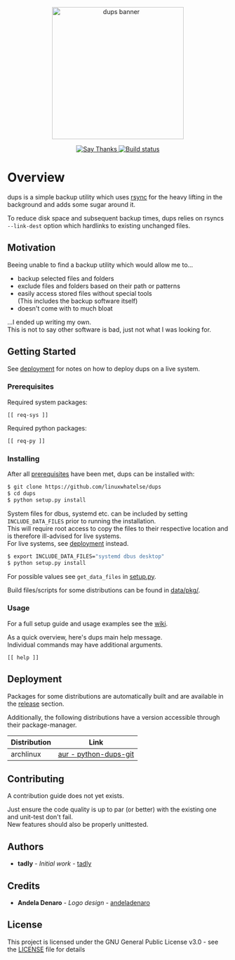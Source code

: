 <p align="center">
  <img alt="dups banner" width="300" src="https://github.com/linuxwhatelse/dups/blob/master/media/dups-banner.png">
</p>
<p align="center">
  <a href="https://saythanks.io/to/tadly">
    <img alt="Say Thanks" src="https://img.shields.io/badge/say-thanks-e91e63.svg">
  </a>
  <a href="https://ci.appveyor.com/project/tadly/dups/branch/master">
    <img alt="Build status" src="https://ci.appveyor.com/api/projects/status/ia8xtstfs2bkxu8g/branch/master?svg=true">
  </a>
</p>

# Overview
dups is a simple backup utility which uses [rsync](https://rsync.samba.org/)
for the heavy lifting in the background and adds some sugar around it.  
  
To reduce disk space and subsequent backup times, dups relies on rsyncs
`--link-dest` option which hardlinks to existing unchanged files.


## Motivation
Beeing unable to find a backup utility which would allow me to...
  * backup selected files and folders
  * exclude files and folders based on their path or patterns
  * easily access stored files without special tools  
    (This includes the backup software itself)
  * doesn't come with to much bloat

...I ended up writing my own.  
This is not to say other software is bad, just not what I was
looking for.


## Getting Started
See [deployment](#deployment) for notes on how to deploy dups on a live system.

### Prerequisites
Required system packages:
```
[[ req-sys ]]
```

Required python packages:
```
[[ req-py ]]
```

### Installing
After all [prerequisites](#prerequisites) have been met, dups can be installed
with:
```sh
$ git clone https://github.com/linuxwhatelse/dups
$ cd dups
$ python setup.py install
```

System files for dbus, systemd etc. can be included by setting
`INCLUDE_DATA_FILES` prior to running the installation.  
This will require root access to copy the files to their respective location
and is therefore ill-advised for live systems.  
For live systems, see [deployment](#deployment) instead.
```sh
$ export INCLUDE_DATA_FILES="systemd dbus desktop"
$ python setup.py install
```
For possible values see `get_data_files` in [setup.py](setup.py).  
  
Build files/scripts for some distributions can be found in
[data/pkg/](data/pkg/).

### Usage
For a full setup guide and usage examples see the
[wiki](https://github.com/linuxwhatelse/dups/wiki).

As a quick overview, here's dups main help message.  
Individual commands may have additional arguments.
```
[[ help ]]
```

## Deployment
Packages for some distributions are automatically built and are available in
the [release](https://github.com/linuxwhatelse/dups/releases) section.
  
Additionally, the following distributions have a version accessible through
their package-manager.

| Distribution | Link |
| --- | --- |
| archlinux | [aur - python-dups-git](https://aur.archlinux.org/packages/python-dups-git/) |


## Contributing
A contribution guide does not yet exists.  
  
Just ensure the code quality is up to par (or better) with the existing one
and unit-test don't fail.  
New features should also be properly unittested.


## Authors
* **tadly** - *Initial work* - [tadly](https://github.com/tadly)


## Credits
* **Andela Denaro** - *Logo design* - [andeladenaro](https://github.com/andeladenaro)


## License
This project is licensed under the GNU General Public License v3.0 - see the
[LICENSE](LICENSE) file for details
